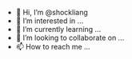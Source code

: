 - 👋 Hi, I’m @shockliang
- 👀 I’m interested in ...
- 🌱 I’m currently learning ...
- 💞️ I’m looking to collaborate on ...
- 📫 How to reach me ...

<!---
shockliang/shockliang is a ✨ special ✨ repository because its `README.md` (this file) appears on your GitHub profile.
You can click the Preview link to take a look at your changes.
--->
